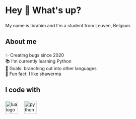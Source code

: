 <h1 align="left">Hey 👋 What's up?</h1>

###

<p align="left">My name is Ibrahim and I'm a student from Leuven, Belgium. </p>

###

<h2 align="left">About me</h2>

###

<p align="left">✨ Creating bugs since 2020<br>📚 I'm currently learning Python<br>🎯 Goals: branching out into other languages <br>🎲 Fun fact: I like shawerma </p>

###

<h2 align="left">I code with</h2>

###

<div align="left">
  <img src="https://upload.wikimedia.org/wikipedia/commons/thumb/c/cf/Lua-Logo.svg/947px-Lua-Logo.svg.png" height="40" alt="lua logo"  />
  <img width="12" />
  <img src="https://cdn.iconscout.com/icon/free/png-256/free-python-logo-icon-download-in-svg-png-gif-file-formats--programming-language-logos-icons-1720083.png?f=webp" height="40" alt="python logo"  />
  <img width="12" />
</div>

###
